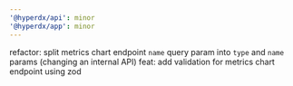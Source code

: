 ```yaml
---
'@hyperdx/api': minor
'@hyperdx/app': minor
---
```


refactor: split metrics chart endpoint `name` query param into `type` and `name`
params (changing an internal API) feat: add validation for metrics chart
endpoint using zod
